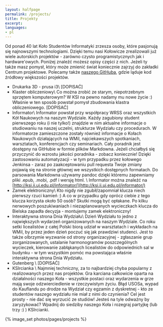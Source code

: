 ```yaml
---
layout: halfpage
permalink: /projects/
title: Projekty
excerpt: 
languages:
- pl
---
```

Od ponad 40 lat Koło Studentów Informatyki zrzesza osoby, które pasjonują się najnowszymi technologiami. Dzięki temu nasi Kołowicze zrealizowali już wiele autorskich projektów - zarówno czysto programistycznych jak i hardware'owych. Poniżej znaleźć możesz opisy części z nich. Jeżeli ty także masz pomysł, który może zmienić świat koniecznie zajrzyj do zakładki Centrum projektowe. Polecamy także [naszego GitHuba](http://github.com/KSIUJ), gdzie ląduje kod źródłowy większości projektów.

- Drukarka 3D - prusa i3\\
[DOPISAĆ]
- Klaster obliczeniowy\\
Co można zrobić ze starym, niepotrzebnym sprzętem komputerowym? W KSI na pewno nadamy mu nowe życie :) Właśnie w ten sposób powstał pomysł zbudowania klastra obliczeniowego. [DOPISAĆ]
- Informator\\
Informator powstał przy współpracy WRSS oraz wszystkich Kół Naukowych na naszym Wydziale. Każdy zagubiony student pierwszego roku (i nie tylko!) znajdzie w nim aktualne informacje o studiowaniu na naszej uczelni, strukturze Wydziału czy procedurach. W informatorze zamieszczone zostały również informacje o Kołach Naukowych działających na WMiI, najciekawszych spotkaniach, warsztatach, konferencjach czy seminariach. Cały poradnik jest dostępny na GitHubie w formie plików Markdowna. Jeżeli chciałbyś się przyczynić do wzrostu jakości poradnika - zobacz koniecznie! Dzięki zastosowaniu automatyzacji - w tym przypadku przez kołowego Jenkinsa - zaraz po zaakceptowaniu pull requesta Twoje zmiany pojawią się na stronie głównej we wszystkich dostępnych formatach. Do parsowania Markdowna używamy pandoc dzięki któremu zapewniamy pliki .epub, .mobi, .pdf i wersję html. \\
Informator można znaleźć na [http://ksi.ii.uj.edu.pl/informator/](http://ksi.ii.uj.edu.pl/informator/)
- Zamek elektroniczny\\
Kto nigdy nie zgubił/zapomniał klucza niech pierwszy rzuci kamień :) A co w przypadku gdy oprócz ciebie z tego klucza korzysta około 50 osób? Skutki mogą być opłakane. Po kilku nerwowych poszukiwaniach i niezaplanowanych wycieczkach klucza do Bielska zapadła decyzja - montujemy zamek elektroniczny! 
- Interaktywna strona Dnia Wydziału\\
Dzień Wydziału to jedno z największych wydarzeń organizowanych na naszym Wydziale. Co roku setki licealistów z całej Polski biorą udział w warsztatach i wykładach na WMiI, by przez jeden dzień poczuć się jak prawdziwi studenci. Jest to także olbrzymie wyzwanie od strony organizacyjnej - zgłaszanie grup zorganizowanych, ustalanie harmonogramów poszczególnych wycieczek, kierowanie zabłąkanych licealistów do odpowiednich sal w budynku - w tym wszystkim pomóc ma powstająca właśnie interaktywna strona Dnia Wydziału. 
- Gutenberg \\
[DOPISAĆ]
- KSIrcianka \\
Najmniej techniczny, za to najbardziej chyba popularny z realizowanych przez nas projektów. Gra karciana całkowicie oparta na działalności naszego Koła - wszystkie postaci oraz wydarzenia w grze mają swoje odzwierciedlenie w rzeczywistym życiu. Błąd USOSa, wypad do Kauflandu po drodze na Wydział czy egzamin z dyskretnej - kto ze studentów naszego wydziału nie miał z nimi do czynienia? Cel jest prosty - nie dać się wyrzucić ze studiów! Jesteś na tyle odważny by zaryzykować? Wpadnij do siedziby naszego Koła i rozegraj partyjkę (lub trzy :) ) KSIrcianki.

{% image_set photos/pages/projects %}